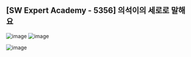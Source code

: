 ## [SW Expert Academy - 5356] 의석이의 세로로 말해요

![image](https://user-images.githubusercontent.com/22045163/109176179-e344c980-77c9-11eb-8e2b-da16e09664d0.png)
![image](https://user-images.githubusercontent.com/22045163/109176234-f061b880-77c9-11eb-816b-15e2ee25d51d.png)

![image](https://user-images.githubusercontent.com/22045163/109176321-096a6980-77ca-11eb-9ed9-70477c8a62dd.png)
